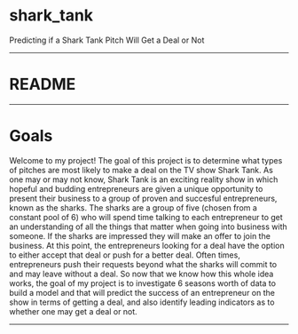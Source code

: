 # shark_tank

Predicting if a Shark Tank Pitch Will Get a Deal or Not

***

# README

***

# Goals

Welcome to my project! The goal of this project is to determine what types of pitches are most likely to make a deal on the TV show Shark Tank. As one may or may not know, Shark Tank is an exciting reality show in which hopeful and budding entrepreneurs are given a unique opportunity to present their business to a group of proven and succesful entrepreneurs, known as the sharks. The sharks are a group of five (chosen from a constant pool of 6) who will spend time talking to each entrepreneur to get an understanding of all the things that matter when going into business with someone. If the sharks are impressed they will make an offer to join the business. At this point, the entrepreneurs looking for a deal have the option to either accept that deal or push for a better deal. Often times, entrepreneurs push their requests beyond what the sharks will commit to and may leave without a deal. So now that we know how this whole idea works, the goal of my project is to investigate 6 seasons worth of data to build a model and that will predict the success of an entrepreneur on the show in terms of getting a deal, and also identify leading indicators as to whether one may get a deal or not.

***